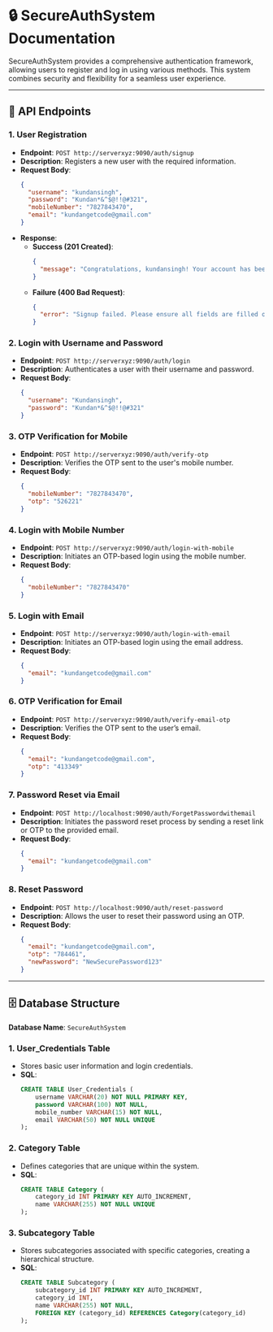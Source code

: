 
# 🔒 SecureAuthSystem Documentation

SecureAuthSystem provides a comprehensive authentication framework, allowing users to register and log in using various methods. This system combines security and flexibility for a seamless user experience.

---

## 📌 API Endpoints

### 1. **User Registration**
   - **Endpoint**: `POST http://serverxyz:9090/auth/signup`
   - **Description**: Registers a new user with the required information.
   - **Request Body**:
     ```json
     {
       "username": "kundansingh",
       "password": "Kundan*&^$@!!@#321",
       "mobileNumber": "7827843470",
       "email": "kundangetcode@gmail.com"
     }
     ```
   - **Response**:
     - **Success (201 Created)**:
       ```json
       {
         "message": "Congratulations, kundansingh! Your account has been created successfully. Welcome aboard!"
       }
       ```
     - **Failure (400 Bad Request)**:
       ```json
       {
         "error": "Signup failed. Please ensure all fields are filled out correctly and try again."
       }
       ```

### 2. **Login with Username and Password**
   - **Endpoint**: `POST http://serverxyz:9090/auth/login`
   - **Description**: Authenticates a user with their username and password.
   - **Request Body**:
     ```json
     {
       "username": "Kundansingh",
       "password": "Kundan*&^$@!!@#321"
     }
     ```

### 3. **OTP Verification for Mobile**
   - **Endpoint**: `POST http://serverxyz:9090/auth/verify-otp`
   - **Description**: Verifies the OTP sent to the user's mobile number.
   - **Request Body**:
     ```json
     {
       "mobileNumber": "7827843470",
       "otp": "526221"
     }
     ```

### 4. **Login with Mobile Number**
   - **Endpoint**: `POST http://serverxyz:9090/auth/login-with-mobile`
   - **Description**: Initiates an OTP-based login using the mobile number.
   - **Request Body**:
     ```json
     {
       "mobileNumber": "7827843470"
     }
     ```

### 5. **Login with Email**
   - **Endpoint**: `POST http://serverxyz:9090/auth/login-with-email`
   - **Description**: Initiates an OTP-based login using the email address.
   - **Request Body**:
     ```json
     {
       "email": "kundangetcode@gmail.com"
     }
     ```

### 6. **OTP Verification for Email**
   - **Endpoint**: `POST http://serverxyz:9090/auth/verify-email-otp`
   - **Description**: Verifies the OTP sent to the user’s email.
   - **Request Body**:
     ```json
     {
       "email": "kundangetcode@gmail.com",
       "otp": "413349"
     }
     ```

### 7. **Password Reset via Email**
   - **Endpoint**: `POST http://localhost:9090/auth/ForgetPasswordwithemail`
   - **Description**: Initiates the password reset process by sending a reset link or OTP to the provided email.
   - **Request Body**:
     ```json
     {
       "email": "kundangetcode@gmail.com"
     }
     ```

### 8. **Reset Password**
   - **Endpoint**: `POST http://localhost:9090/auth/reset-password`
   - **Description**: Allows the user to reset their password using an OTP.
   - **Request Body**:
     ```json
     {
       "email": "kundangetcode@gmail.com",
       "otp": "784461",
       "newPassword": "NewSecurePassword123"
     }
     ```

---

## 🗄️ Database Structure

**Database Name**: `SecureAuthSystem`

### 1. **User_Credentials Table**
   - Stores basic user information and login credentials.
   - **SQL**:
     ```sql
     CREATE TABLE User_Credentials (
         username VARCHAR(20) NOT NULL PRIMARY KEY,
         password VARCHAR(100) NOT NULL,
         mobile_number VARCHAR(15) NOT NULL,
         email VARCHAR(50) NOT NULL UNIQUE
     );
     ```

### 2. **Category Table**
   - Defines categories that are unique within the system.
   - **SQL**:
     ```sql
     CREATE TABLE Category (
         category_id INT PRIMARY KEY AUTO_INCREMENT,
         name VARCHAR(255) NOT NULL UNIQUE
     );
     ```

### 3. **Subcategory Table**
   - Stores subcategories associated with specific categories, creating a hierarchical structure.
   - **SQL**:
     ```sql
     CREATE TABLE Subcategory (
         subcategory_id INT PRIMARY KEY AUTO_INCREMENT,
         category_id INT,
         name VARCHAR(255) NOT NULL,
         FOREIGN KEY (category_id) REFERENCES Category(category_id)
     );
     ```
